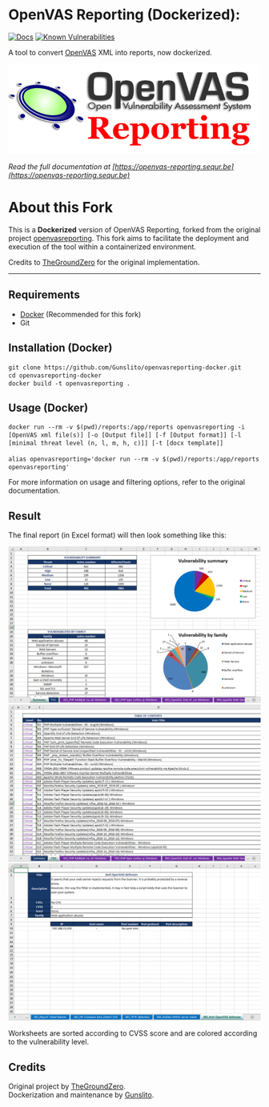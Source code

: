 # OpenVAS Reporting (Dockerized):  


[![Docs](https://readthedocs.org/projects/openvas-reporting/badge/?version=latest&style=flat)](https://openvas-reporting.sequr.be)
[![Known Vulnerabilities](https://snyk.io/test/github/Gunslito/openvasreporting-docker/badge.svg?targetFile=requirements.txt)](https://snyk.io/test/github/Gunslito/openvasreporting-docker?targetFile=requirements.txt)

A tool to convert [OpenVAS](http://www.openvas.org/) XML into reports, now dockerized.

![Report example screenshot](src/docs/_static/img/OpenVASreporting.png?raw=true)

*Read the full documentation at [https://openvas-reporting.sequr.be](https://openvas-reporting.sequr.be)*

# About this Fork

This is a **Dockerized** version of OpenVAS Reporting, forked from the original project [openvasreporting](https://github.com/TheGroundZero/openvasreporting). This fork aims to facilitate the deployment and execution of the tool within a containerized environment.

Credits to [TheGroundZero](https://github.com/TheGroundZero) for the original implementation.

---

## Requirements

 - [Docker](https://www.docker.com/) (Recommended for this fork)
 - Git

## Installation (Docker)

    git clone https://github.com/Gunslito/openvasreporting-docker.git
    cd openvasreporting-docker
    docker build -t openvasreporting .

## Usage (Docker)

    docker run --rm -v $(pwd)/reports:/app/reports openvasreporting -i [OpenVAS xml file(s)] [-o [Output file]] [-f [Output format]] [-l [minimal threat level (n, l, m, h, c)]] [-t [docx template]]

    alias openvasreporting='docker run --rm -v $(pwd)/reports:/app/reports openvasreporting'

For more information on usage and filtering options, refer to the original documentation.

## Result

The final report (in Excel format) will then look something like this:

![Report example screenshot - Summary](src/docs/_static/img/screenshot-report.png?raw=true)
![Report example screenshot - ToC](src/docs/_static/img/screenshot-report1.png?raw=true)
![Report example screenshot - Vuln desc](src/docs/_static/img/screenshot-report2.png?raw=true)

Worksheets are sorted according to CVSS score and are colored according to the vulnerability level.

## Credits

Original project by [TheGroundZero](https://github.com/TheGroundZero/openvasreporting).  
Dockerization and maintenance by [Gunslito](https://github.com/Gunslito).